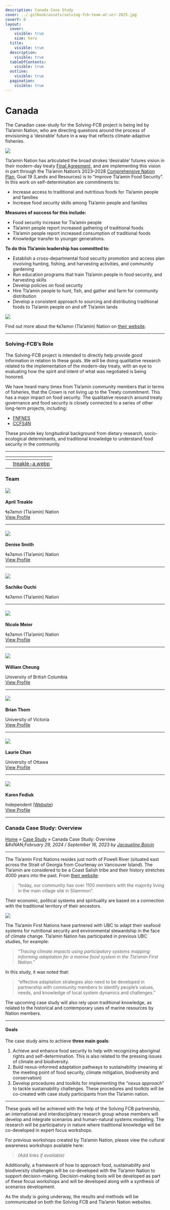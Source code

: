 ```yaml
---
description: Canada Case Study
cover: ../.gitbook/assets/solving-fcb-team-at-ucr-2025.jpg
coverY: 0
layout:
  cover:
    visible: true
    size: hero
  title:
    visible: true
  description:
    visible: true
  tableOfContents:
    visible: true
  outline:
    visible: true
  pagination:
    visible: true
---
```


# Canada

The Canadian case-study for the Solving-FCB project is being led by Tla’amin Nation, who are directing questions around the process of envisioning a ‘desirable’ future in a way that reflects climate-adaptive fisheries.

![](https://solvingfcb.org/wp-content/uploads/canada-hires-1024x644.jpg)

Tla’amin Nation has articulated the broad strokes ‘desirable’ futures vision in their modern-day treaty [Final Agreement](https://www.tlaaminnation.com/home-page/final-agreement/), and are implementing this vision in part through the Tla’amin Nation’s 2023–2028 [Comprehensive Nation Plan](https://www.tlaaminnation.com/comprehensive-nation-plan/), Goal 19 (Lands and Resources) is to “improve Tla’amin Food Security”. In this work on self-determination are commitments to:

* Increase access to traditional and nutritious foods for Tla’amin people and families
* Increase food security skills among Tla’amin people and families

**Measures of success for this include:**

* Food security increase for Tla’amin people
* Tla’amin people report increased gathering of traditional foods
* Tla’amin people report increased consumption of traditional foods
* Knowledge transfer to younger generations.

**To do this Tla’amin leadership has committed to:**

* Establish a cross-departmental food security promotion and access plan involving hunting, fishing, and harvesting activities, and community gardening
* Run education programs that train Tla’amin people in food security, and harvesting skills
* Develop policies on food security
* Hire Tla’amin people to hunt, fish, and gather and farm for community distribution
* Develop a consistent approach to sourcing and distributing traditional foods to Tla’amin people on and off Tla’amin lands

![](https://solvingfcb.org/wp-content/uploads/tlaamin-nation-logo.jpg)

Find out more about the ɬaʔamɩn (Tla’amin) Nation on [their website](https://www.tlaaminnation.com/).

***

### Solving-FCB’s Role

The Solving-FCB project is intended to directly help provide good information in relation to these goals. We will be doing qualitative research related to the implementation of the modern-day treaty, with an eye to evaluating how the spirit and intent of what was negotiated is being honored.

We have heard many times from Tla’amin community members that in terms of fisheries, that the Crown is not living up to the Treaty commitment. This has a major impact on food security. The qualitative research around treaty governance and food security is closely connected to a series of other long-term projects, including:

* [FNFNES](https://www.fnfnes.ca/)
* [CCFS4N](https://www.ccfs4n.ca/research-activities)

These provide key longitudinal background from dietary research, socio-ecological determinants, and traditional knowledge to understand food security in the community.

***

<table data-view="cards"><thead><tr><th></th><th data-hidden data-card-cover data-type="files"></th></tr></thead><tbody><tr><td></td><td><a href="../.gitbook/assets/treakle-a.webp">treakle-a.webp</a></td></tr></tbody></table>

### Team

#### ![](https://solvingfcb.org/wp-content/uploads/april-linton.jpg)

**April Treakle**

ɬaʔamɩn (Tla’amin) Nation\
[View Profile](https://solvingfcb.org/people/treakle-a/)

***

#### ![](https://solvingfcb.org/wp-content/uploads/denise-smith.jpg)

**Denise Smith**

ɬaʔamɩn (Tla’amin) Nation\
[View Profile](https://solvingfcb.org/people/smith-d/)

***

#### ![](https://solvingfcb.org/wp-content/uploads/sachiko-ouchi.jpg)

**Sachiko Ouchi**

ɬaʔamɩn (Tla’amin) Nation

***

#### ![](https://solvingfcb.org/wp-content/uploads/nicole-meier-solvingfcb-canada.jpg)

**Nicole Meier**

ɬaʔamɩn (Tla’amin) Nation\
[View Profile](https://solvingfcb.org/people/meier-n/)

***

#### ![](https://solvingfcb.org/wp-content/uploads/w-cheung.jpg)

**William Cheung**

University of British Columbia\
[View Profile](https://solvingfcb.org/people/william-cheung/)

***

#### ![](https://solvingfcb.org/wp-content/uploads/thom-b-bw.jpg)

**Brian Thom**

University of Victoria\
[View Profile](https://solvingfcb.org/people/thom-b/)

***

#### ![](https://solvingfcb.org/wp-content/uploads/laurie-chan.jpg)

**Laurie Chan**

University of Ottawa\
[View Profile](https://solvingfcb.org/people/laurie-chan/)

***

#### ![](https://solvingfcb.org/wp-content/uploads/karen-fediuk.jpg)

**Karen Fediuk**

Independent ([Website](https://www.karenfediuk.ca/))\
[View Profile](https://solvingfcb.org/people/fediuk-k/)

***

### Canada Case Study: Overview

[Home](https://solvingfcb.org) » [Case Study](https://solvingfcb.org/category/case-study/) » Canada Case Study: Overview\
&#xNAN;_&#x46;ebruary 29, 2024 / September 16, 2023 by_ [_Jacqueline Boivin_](https://solvingfcb.org/author/jacqueline-boivin/)

***

The Tla’amin First Nations resides just north of Powell River (situated east across the Strait of Georgia from Courtenay on Vancouver Island). The Tla’amin are considered to be a Coast Salish tribe and their history stretches 4000 years into the past. From [their website](https://www.tlaaminnation.com/home-page/community/):

> “today, our community has over 1100 members with the majority living in the main village site in Sliammon”.

Their economic, political systems and spirituality are based on a connection with the traditional territory of their ancestors.

![](https://lh5.googleusercontent.com/fZsJ2iDzdx1OK5XonzZ_fqxCuwU4-cB_KBbxKPcKIV-f0XGA71AyGjV2sK8Jg_MS2xunhkZ0jR6cxNpUoLDpv9MIVPWs4nO3VnZNxAIwiT2TOpMpAhIEhUJT18b6pUar7cOxjniaKShH416qGVEGQA)

The Tla’amin First Nations have partnered with UBC to adapt their seafood systems for nutritional security and environmental stewardship in the face of climate change. Tla’amin Nation has participated in previous UBC studies, for example:

> _“Tracing climate impacts using participatory systems mapping: informing adaptation for a marine food system in the Tla’amin First Nation.”_

In this study, it was noted that:

> “effective adaptation strategies also need to be developed in partnership with community members to identify people’s values, needs, and knowledge of local system dynamics and challenges.”

The upcoming case study will also rely upon traditional knowledge, as related to the historical and contemporary uses of marine resources by Nation members.

***

#### Goals

The case study aims to achieve **three main goals**:

1. Achieve and enhance food security to help with recognizing aboriginal rights and self-determination. This is also related to the pressing issues of climate and biodiversity.
2. Build nexus-informed adaptation pathways to sustainability (meaning at the meeting point of food security, climate mitigation, biodiversity and conservation)
3. Develop procedures and toolkits for implementing the “_nexus approach_” to tackle sustainability challenges. These procedures and toolkits will be co-created with case study participants from the Tla’amin nation.

***

These goals will be achieved with the help of the Solving FCB partnership, an international and interdisciplinary research group whose members will develop and integrate scenarios and human-natural systems modelling. The research will be participatory in nature where traditional knowledge will be co-developed in expert focus workshops.

For previous workshops created by Tla’amin Nation, please view the cultural awareness workshops available here:

> _(Add links if available)_

Additionally, a framework of how to approach food, sustainability and biodiversity challenges will be co-developed with the Tla’amin Nation to support decision-making. Decision-making tools will be developed as part of these focus workshops and will be developed along with a synthesis of scenarios development.

As the study is going underway, the results and methods will be communicated on both the Solving FCB and Tla’amin Nation websites.
